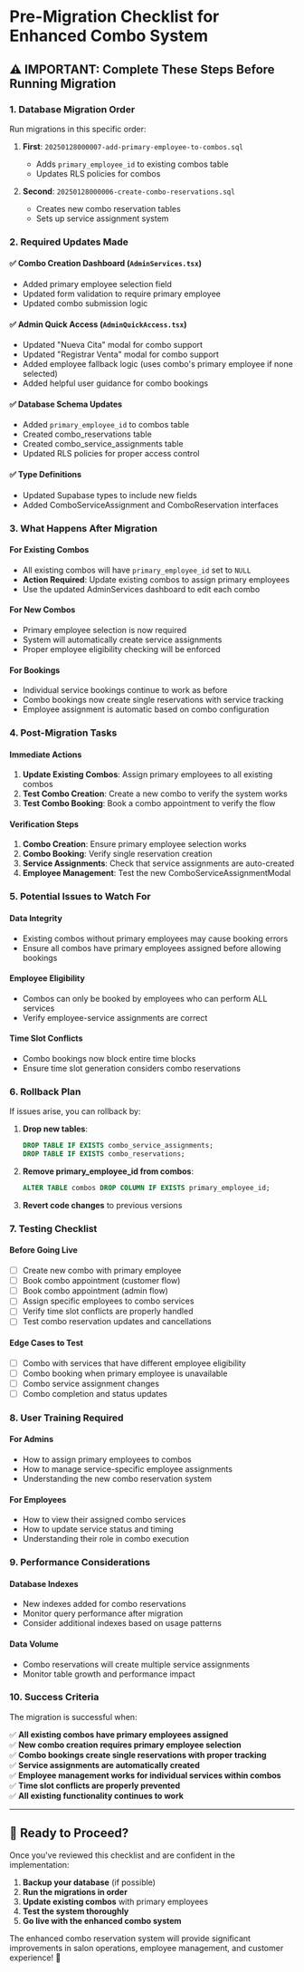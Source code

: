 # Pre-Migration Checklist for Enhanced Combo System

## ⚠️ IMPORTANT: Complete These Steps Before Running Migration

### 1. **Database Migration Order**
Run migrations in this specific order:

1. **First**: `20250128000007-add-primary-employee-to-combos.sql`
   - Adds `primary_employee_id` to existing combos table
   - Updates RLS policies for combos

2. **Second**: `20250128000006-create-combo-reservations.sql`
   - Creates new combo reservation tables
   - Sets up service assignment system

### 2. **Required Updates Made**

#### ✅ **Combo Creation Dashboard** (`AdminServices.tsx`)
- Added primary employee selection field
- Updated form validation to require primary employee
- Updated combo submission logic

#### ✅ **Admin Quick Access** (`AdminQuickAccess.tsx`)
- Updated "Nueva Cita" modal for combo support
- Updated "Registrar Venta" modal for combo support
- Added employee fallback logic (uses combo's primary employee if none selected)
- Added helpful user guidance for combo bookings

#### ✅ **Database Schema Updates**
- Added `primary_employee_id` to combos table
- Created combo_reservations table
- Created combo_service_assignments table
- Updated RLS policies for proper access control

#### ✅ **Type Definitions**
- Updated Supabase types to include new fields
- Added ComboServiceAssignment and ComboReservation interfaces

### 3. **What Happens After Migration**

#### **For Existing Combos**
- All existing combos will have `primary_employee_id` set to `NULL`
- **Action Required**: Update existing combos to assign primary employees
- Use the updated AdminServices dashboard to edit each combo

#### **For New Combos**
- Primary employee selection is now required
- System will automatically create service assignments
- Proper employee eligibility checking will be enforced

#### **For Bookings**
- Individual service bookings continue to work as before
- Combo bookings now create single reservations with service tracking
- Employee assignment is automatic based on combo configuration

### 4. **Post-Migration Tasks**

#### **Immediate Actions**
1. **Update Existing Combos**: Assign primary employees to all existing combos
2. **Test Combo Creation**: Create a new combo to verify the system works
3. **Test Combo Booking**: Book a combo appointment to verify the flow

#### **Verification Steps**
1. **Combo Creation**: Ensure primary employee selection works
2. **Combo Booking**: Verify single reservation creation
3. **Service Assignments**: Check that service assignments are auto-created
4. **Employee Management**: Test the new ComboServiceAssignmentModal

### 5. **Potential Issues to Watch For**

#### **Data Integrity**
- Existing combos without primary employees may cause booking errors
- Ensure all combos have primary employees assigned before allowing bookings

#### **Employee Eligibility**
- Combos can only be booked by employees who can perform ALL services
- Verify employee-service assignments are correct

#### **Time Slot Conflicts**
- Combo bookings now block entire time blocks
- Ensure time slot generation considers combo reservations

### 6. **Rollback Plan**

If issues arise, you can rollback by:

1. **Drop new tables**:
   ```sql
   DROP TABLE IF EXISTS combo_service_assignments;
   DROP TABLE IF EXISTS combo_reservations;
   ```

2. **Remove primary_employee_id from combos**:
   ```sql
   ALTER TABLE combos DROP COLUMN IF EXISTS primary_employee_id;
   ```

3. **Revert code changes** to previous versions

### 7. **Testing Checklist**

#### **Before Going Live**
- [ ] Create new combo with primary employee
- [ ] Book combo appointment (customer flow)
- [ ] Book combo appointment (admin flow)
- [ ] Assign specific employees to combo services
- [ ] Verify time slot conflicts are properly handled
- [ ] Test combo reservation updates and cancellations

#### **Edge Cases to Test**
- [ ] Combo with services that have different employee eligibility
- [ ] Combo booking when primary employee is unavailable
- [ ] Combo service assignment changes
- [ ] Combo completion and status updates

### 8. **User Training Required**

#### **For Admins**
- How to assign primary employees to combos
- How to manage service-specific employee assignments
- Understanding the new combo reservation system

#### **For Employees**
- How to view their assigned combo services
- How to update service status and timing
- Understanding their role in combo execution

### 9. **Performance Considerations**

#### **Database Indexes**
- New indexes added for combo reservations
- Monitor query performance after migration
- Consider additional indexes based on usage patterns

#### **Data Volume**
- Combo reservations will create multiple service assignments
- Monitor table growth and performance impact

### 10. **Success Criteria**

The migration is successful when:

✅ **All existing combos have primary employees assigned**  
✅ **New combo creation requires primary employee selection**  
✅ **Combo bookings create single reservations with proper tracking**  
✅ **Service assignments are automatically created**  
✅ **Employee management works for individual services within combos**  
✅ **Time slot conflicts are properly prevented**  
✅ **All existing functionality continues to work**  

---

## 🚀 **Ready to Proceed?**

Once you've reviewed this checklist and are confident in the implementation:

1. **Backup your database** (if possible)
2. **Run the migrations in order**
3. **Update existing combos** with primary employees
4. **Test the system thoroughly**
5. **Go live with the enhanced combo system**

The enhanced combo reservation system will provide significant improvements in salon operations, employee management, and customer experience! 🎉
